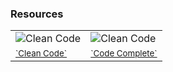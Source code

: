 ### Resources

<table class="collapse-table">
    <tr>
        <td>
            <img class="resource-img" data-src="../images/clean-code.jpg" alt="Clean Code" />
        </td>
        <td>
            <img class="resource-img" data-src="../images/code-complete.jpg" alt="Clean Code" />
        </td>
    </tr>
    <tr>
        <td>
            <a href="https://www.amazon.com/Clean-Code-Handbook-Software-Craftsmanship/dp/0132350882"><small>`Clean Code`</small></a>
        </td>
        <td>
            <a href="https://www.amazon.com/Code-Complete-Practical-Handbook-Construction/dp/0735619670/ref=zg_bs_491316_3?_encoding=UTF8&psc=1&refRID=0D8NR4K15PTV0DHSGR4F"><small>`Code Complete`</small></a>
        </td>
    </tr>
</table>
